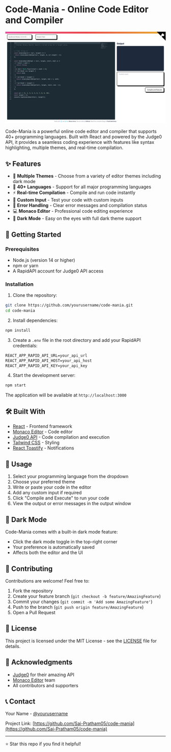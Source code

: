 # Code-Mania - Online Code Editor and Compiler

![Code-Mania](demo.png)

Code-Mania is a powerful online code editor and compiler that supports 40+ programming languages. Built with React and powered by the Judge0 API, it provides a seamless coding experience with features like syntax highlighting, multiple themes, and real-time compilation.

## ✨ Features

- 🎨 **Multiple Themes** - Choose from a variety of editor themes including dark mode
- 🌈 **40+ Languages** - Support for all major programming languages
- ⚡ **Real-time Compilation** - Compile and run code instantly
- 📝 **Custom Input** - Test your code with custom inputs
- 🎯 **Error Handling** - Clear error messages and compilation status
- 💻 **Monaco Editor** - Professional code editing experience
- 🌙 **Dark Mode** - Easy on the eyes with full dark theme support

## 🚀 Getting Started

### Prerequisites

- Node.js (version 14 or higher)
- npm or yarn
- A RapidAPI account for Judge0 API access

### Installation

1. Clone the repository:
```bash
git clone https://github.com/yourusername/code-mania.git
cd code-mania
```

2. Install dependencies:
```bash
npm install
```

3. Create a `.env` file in the root directory and add your RapidAPI credentials:
```env
REACT_APP_RAPID_API_URL=your_api_url
REACT_APP_RAPID_API_HOST=your_api_host
REACT_APP_RAPID_API_KEY=your_api_key
```

4. Start the development server:
```bash
npm start
```

The application will be available at `http://localhost:3000`

## 🛠️ Built With

- [React](https://reactjs.org/) - Frontend framework
- [Monaco Editor](https://microsoft.github.io/monaco-editor/) - Code editor
- [Judge0 API](https://judge0.com/) - Code compilation and execution
- [Tailwind CSS](https://tailwindcss.com/) - Styling
- [React Toastify](https://fkhadra.github.io/react-toastify/) - Notifications

## 📝 Usage

1. Select your programming language from the dropdown
2. Choose your preferred theme
3. Write or paste your code in the editor
4. Add any custom input if required
5. Click "Compile and Execute" to run your code
6. View the output or error messages in the output window

## 🌙 Dark Mode

Code-Mania comes with a built-in dark mode feature:
- Click the dark mode toggle in the top-right corner
- Your preference is automatically saved
- Affects both the editor and the UI

## 🤝 Contributing

Contributions are welcome! Feel free to:

1. Fork the repository
2. Create your feature branch (`git checkout -b feature/AmazingFeature`)
3. Commit your changes (`git commit -m 'Add some AmazingFeature'`)
4. Push to the branch (`git push origin feature/AmazingFeature`)
5. Open a Pull Request

## 📄 License

This project is licensed under the MIT License - see the [LICENSE](LICENSE) file for details.

## 🙏 Acknowledgments

- [Judge0](https://judge0.com/) for their amazing API
- [Monaco Editor](https://microsoft.github.io/monaco-editor/) team
- All contributors and supporters

## 📞 Contact

Your Name - [@yourusername](https://twitter.com/yourusername)

Project Link: [https://github.com/Sai-Pratham05/code-mania](https://github.com/Sai-Pratham05/code-mania)

---
⭐️ Star this repo if you find it helpful!
